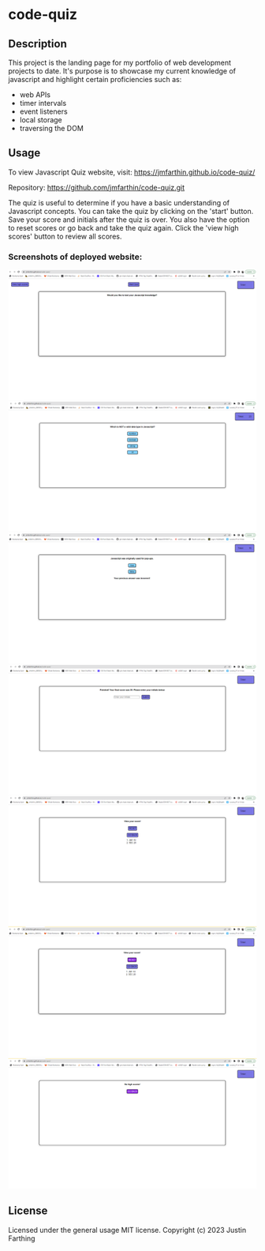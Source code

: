 # code-quiz

## Description

This project is the landing page for my portfolio of web development projects to date. It's purpose is to showcase my current knowledge of javascript and highlight certain proficiencies such as:

- web APIs
- timer intervals
- event listeners
- local storage
- traversing the DOM

## Usage

To view Javascript Quiz website, visit: https://jmfarthin.github.io/code-quiz/

Repository: https://github.com/jmfarthin/code-quiz.git

The quiz is useful to determine if you have a basic understanding of Javascript concepts. You can take the quiz by clicking on the 'start' button. Save your score and initials after the quiz is over. You also have the option to reset scores or go back and take the quiz again. Click the 'view high scores' button to review all scores.


### Screenshots of deployed website:

![Code quiz website 1](./assets/images/codequiz1.png)
![Code quiz website 2](./assets/images/codequiz2.png)
![Code quiz website 3](./assets/images/codequiz3.png)
![Code quiz website 4](./assets/images/codequiz4.png)
![Code quiz website 5](./assets/images/codequiz5.png)
![Code quiz website 6](./assets/images/codequiz6.png)
![Code quiz website 7](./assets/images/codequiz7.png)

## License

Licensed under the general usage MIT license.
Copyright (c) 2023 Justin Farthing